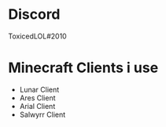 # Discord
ToxicedLOL#2010
# Minecraft Clients i use
- Lunar Client
- Ares Client
- Arial Client
- Salwyrr Client
